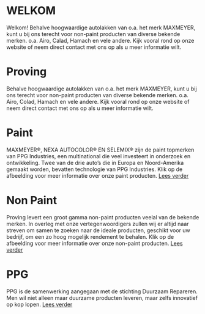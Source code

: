 # WELKOM

Welkom! Behalve hoogwaardige autolakken van o.a. het merk MAXMEYER, kunt u bij ons terecht voor non-paint producten van diverse bekende merken. o.a. Airo, Calad, Hamach en vele andere. Kijk vooral rond op onze website of neem direct contact met ons op als u meer informatie wilt.

# Proving
Behalve hoogwaardige autolakken van o.a. het merk MAXMEYER, kunt u bij ons terecht voor non-paint producten van diverse bekende merken. o.a. Airo, Colad, Hamach en vele andere. Kijk vooral rond op onze website of neem direct contact met ons op als u meer informatie wilt.

# Paint
MAXMEYER®, NEXA AUTOCOLOR® EN SELEMIX® zijn de paint topmerken van PPG Industries, een multinational die veel investeert in onderzoek en ontwikkeling. Twee van de drie auto’s die in Europa en Noord-Amerika gemaakt worden, bevatten technologie van PPG Industries. Klik op de afbeelding voor meer informatie over onze paint producten.
[Lees verder](docs/Paint)

# Non Paint
Proving levert een groot gamma non-paint producten veelal van de bekende merken. In overleg met onze vertegenwoordigers zullen wij er altijd naar streven om samen te zoeken naar de ideale producten, geschikt voor uw bedrijf, om een zo hoog mogelijk rendement te behalen. Klik op de afbeelding voor meer informatie over onze non-paint producten.
[Lees verder](docs/Non-paint)

# PPG
PPG is de samenwerking aangegaan met de stichting Duurzaam Repareren. Men wil niet alleen maar duurzame producten leveren, maar zelfs innovatief op kop lopen.
[Lees verder](docs/PPG)
